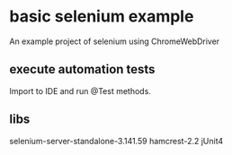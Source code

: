 # basic selenium example
An example project of selenium using ChromeWebDriver

## execute automation tests ##
Import to IDE and run @Test methods. 

## libs ## 
selenium-server-standalone-3.141.59
hamcrest-2.2
jUnit4
